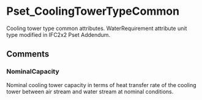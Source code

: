 # Pset_CoolingTowerTypeCommon

Cooling tower type common attributes.<!-- end of definition -->
WaterRequirement attribute unit type modified in IFC2x2 Pset Addendum.


## Comments

### NominalCapacity

Nominal cooling tower capacity in terms of heat transfer rate of the cooling tower between air stream and water stream at nominal conditions.

